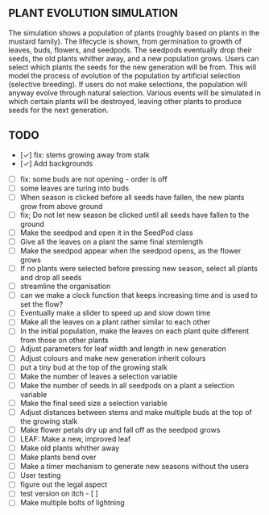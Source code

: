## PLANT EVOLUTION SIMULATION
The simulation shows a population of plants (roughly based on plants in the mustard family).
The lifecycle is shown, from germination to growth of leaves, buds, flowers, and seedpods.
The seedpods eventually drop their seeds, the old plants whither away, and a new population grows.
Users can select which plants the seeds for the new generation will be from.
This will model the process of evolution of the population by artificial selection (selective breeding).
If users do not make selections, the population will anyway evolve through natural selection.
Various events will be simulated in which certain plants will be destroyed, 
leaving other plants to produce seeds for the next generation.
## TODO
  - [✓] fix: stems growing away from stalk
  - [✓] Add backgrounds
  - [ ] fix: some buds are not opening - order is off
  - [ ] some leaves are turing into buds
  - [ ] When season is clicked before all seeds have fallen, the new plants grow from above ground
  - [ ] fix; Do not let new season be clicked until all seeds have fallen to the ground
  - [ ] Make the seedpod and open it in the SeedPod class
  - [ ] Give all the leaves on a plant the same final stemlength
  - [ ] Make the seedpod appear when the seedpod opens, as the flower grows
  - [ ] If no plants were selected before pressing new season, select all plants and drop all seeds
  - [ ] streamline the organisation 
  - [ ] can we make a clock function that keeps increasing time and is used to set the flow?
  - [ ] Eventually make a slider to speed up and slow down time
  - [ ] Make all the leaves on a plant rather similar to each other
  - [ ] In the initial population, make the leaves on each plant quite different from those on other plants
  - [ ] Adjust parameters for leaf width and length in new generation
  - [ ] Adjust colours and make new generation inherit colours 
  - [ ] put a tiny bud at the top of the growing stalk
  - [ ] Make the number of leaves a selection variable
  - [ ] Make the number of seeds in all seedpods on a plant a selection variable
  - [ ] Make the final seed size a selection variable
  - [ ] Adjust distances between stems and make multiple buds at the top of the growing stalk
  - [ ] Make flower petals dry up and fall off as the seedpod grows
  - [ ] LEAF: Make a new, improved leaf
  - [ ] Make old plants whither away
  - [ ] Make plants bend over
  - [ ] Make a timer mechanism to generate new seasons without the users
  - [ ] User testing
  - [ ] figure out the legal aspect
  - [ ] test version on itch  - [ ]
  - [ ] Make multiple bolts of lightning

